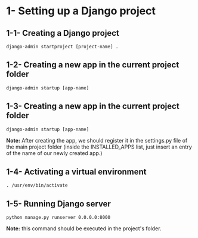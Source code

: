 # 1- Setting up a Django project
## 1-1- Creating a Django project
```
django-admin startproject [project-name] .
```

## 1-2- Creating a new app in the current project folder
```
django-admin startup [app-name] 
```

## 1-3- Creating a new app in the current project folder
```
django-admin startup [app-name] 
```
**Note:** After creating the app, we should register it in the settings.py file of the main project folder (inside the INSTALLED_APPS list, just insert an entry of the name of our newly created app.)

## 1-4- Activating a virtual environment
```
. /usr/env/bin/activate
```

## 1-5- Running Django server
```
python manage.py runserver 0.0.0.0:8000 
```

**Note:** this command should be executed in the project's folder.
